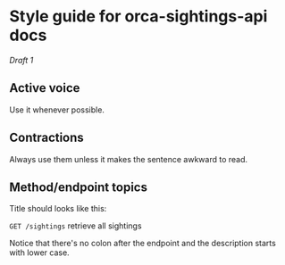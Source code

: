 # Style guide for orca-sightings-api docs

*Draft 1*

## Active voice

Use it whenever possible.

## Contractions

Always use them unless it makes the sentence awkward to read.

## Method/endpoint topics

Title should looks like this:

`GET /sightings` retrieve all sightings

Notice that there's no colon after the endpoint and the description starts with lower case.
